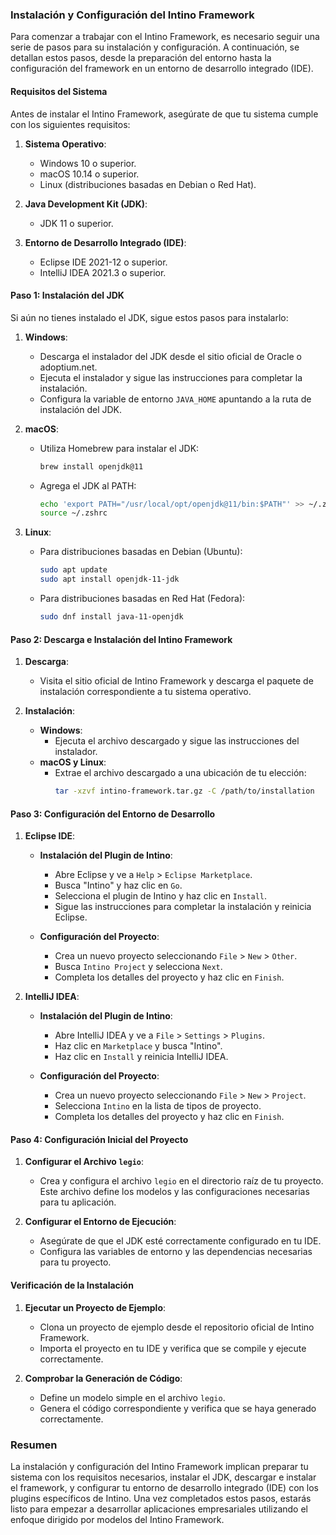 ### Instalación y Configuración del Intino Framework

Para comenzar a trabajar con el Intino Framework, es necesario seguir una serie de pasos para su instalación y configuración. A continuación, se detallan estos pasos, desde la preparación del entorno hasta la configuración del framework en un entorno de desarrollo integrado (IDE).

#### Requisitos del Sistema

Antes de instalar el Intino Framework, asegúrate de que tu sistema cumple con los siguientes requisitos:

1. **Sistema Operativo**:
   - Windows 10 o superior.
   - macOS 10.14 o superior.
   - Linux (distribuciones basadas en Debian o Red Hat).

2. **Java Development Kit (JDK)**:
   - JDK 11 o superior.

3. **Entorno de Desarrollo Integrado (IDE)**:
   - Eclipse IDE 2021-12 o superior.
   - IntelliJ IDEA 2021.3 o superior.

#### Paso 1: Instalación del JDK

Si aún no tienes instalado el JDK, sigue estos pasos para instalarlo:

1. **Windows**:
   - Descarga el instalador del JDK desde el sitio oficial de Oracle o adoptium.net.
   - Ejecuta el instalador y sigue las instrucciones para completar la instalación.
   - Configura la variable de entorno `JAVA_HOME` apuntando a la ruta de instalación del JDK.

2. **macOS**:
   - Utiliza Homebrew para instalar el JDK:
     ```bash
     brew install openjdk@11
     ```
   - Agrega el JDK al PATH:
     ```bash
     echo 'export PATH="/usr/local/opt/openjdk@11/bin:$PATH"' >> ~/.zshrc
     source ~/.zshrc
     ```

3. **Linux**:
   - Para distribuciones basadas en Debian (Ubuntu):
     ```bash
     sudo apt update
     sudo apt install openjdk-11-jdk
     ```
   - Para distribuciones basadas en Red Hat (Fedora):
     ```bash
     sudo dnf install java-11-openjdk
     ```

#### Paso 2: Descarga e Instalación del Intino Framework

1. **Descarga**:
   - Visita el sitio oficial de Intino Framework y descarga el paquete de instalación correspondiente a tu sistema operativo.

2. **Instalación**:
   - **Windows**:
     - Ejecuta el archivo descargado y sigue las instrucciones del instalador.
   - **macOS y Linux**:
     - Extrae el archivo descargado a una ubicación de tu elección:
       ```bash
       tar -xzvf intino-framework.tar.gz -C /path/to/installation
       ```

#### Paso 3: Configuración del Entorno de Desarrollo

1. **Eclipse IDE**:
   - **Instalación del Plugin de Intino**:
     - Abre Eclipse y ve a `Help` > `Eclipse Marketplace`.
     - Busca "Intino" y haz clic en `Go`.
     - Selecciona el plugin de Intino y haz clic en `Install`.
     - Sigue las instrucciones para completar la instalación y reinicia Eclipse.

   - **Configuración del Proyecto**:
     - Crea un nuevo proyecto seleccionando `File` > `New` > `Other`.
     - Busca `Intino Project` y selecciona `Next`.
     - Completa los detalles del proyecto y haz clic en `Finish`.

2. **IntelliJ IDEA**:
   - **Instalación del Plugin de Intino**:
     - Abre IntelliJ IDEA y ve a `File` > `Settings` > `Plugins`.
     - Haz clic en `Marketplace` y busca "Intino".
     - Haz clic en `Install` y reinicia IntelliJ IDEA.

   - **Configuración del Proyecto**:
     - Crea un nuevo proyecto seleccionando `File` > `New` > `Project`.
     - Selecciona `Intino` en la lista de tipos de proyecto.
     - Completa los detalles del proyecto y haz clic en `Finish`.

#### Paso 4: Configuración Inicial del Proyecto

1. **Configurar el Archivo `legio`**:
   - Crea y configura el archivo `legio` en el directorio raíz de tu proyecto. Este archivo define los modelos y las configuraciones necesarias para tu aplicación.

2. **Configurar el Entorno de Ejecución**:
   - Asegúrate de que el JDK esté correctamente configurado en tu IDE.
   - Configura las variables de entorno y las dependencias necesarias para tu proyecto.

#### Verificación de la Instalación

1. **Ejecutar un Proyecto de Ejemplo**:
   - Clona un proyecto de ejemplo desde el repositorio oficial de Intino Framework.
   - Importa el proyecto en tu IDE y verifica que se compile y ejecute correctamente.

2. **Comprobar la Generación de Código**:
   - Define un modelo simple en el archivo `legio`.
   - Genera el código correspondiente y verifica que se haya generado correctamente.

### Resumen

La instalación y configuración del Intino Framework implican preparar tu sistema con los requisitos necesarios, instalar el JDK, descargar e instalar el framework, y configurar tu entorno de desarrollo integrado (IDE) con los plugins específicos de Intino. Una vez completados estos pasos, estarás listo para empezar a desarrollar aplicaciones empresariales utilizando el enfoque dirigido por modelos del Intino Framework.